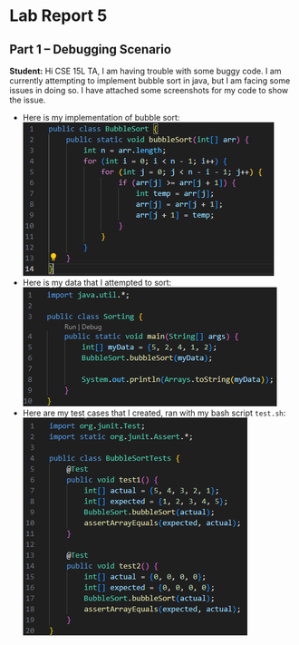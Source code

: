 # Lab Report 5

## Part 1 – Debugging Scenario

**Student:** Hi CSE 15L TA, I am having trouble with some buggy code. I am currently attempting to implement bubble sort in java, but I am facing some issues in doing so. I have attached some screenshots for my code to show the issue.  
- Here is my implementation of bubble sort:  
  ![Image](lab5_badbubblesort.png)  
- Here is my data that I attempted to sort:  
  ![Image](lab5_datasorting.png)  
- Here are my test cases that I created, ran with my bash script `test.sh`:  
  ![Image](lab5_bubblesorttestinitial.png)  
